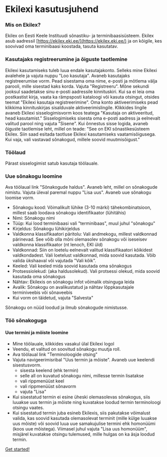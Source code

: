 # Ekilexi kasutusjuhend

### Mis on Ekilex?
Ekilex on Eesti Keele Instituudi sõnastiku- ja terminibaasisüsteem. Ekilex asub aadressil [https://ekilex.eki.ee/](https://ekilex.eki.ee/) ja on kõigile, kes soovivad oma terminibaasi koostada, tasuta kasutatav.

### Kasutajaks registreerumine ja õiguste taotlemine
Ekilexi kasutamiseks tuleb luua endale kasutajakonto. Selleks mine Ekilexi avalehele ja vajuta nuppu "Loo kasutaja". Avaneb kasutajaks registreerumise vorm. Pead sisestama oma nime, e-posti ja mõtlema välja parooli, mille sisestad kaks korda. Vajuta "Registreeru". Mõne sekundi jooksul saadetakse sinu e-posti aadressile kinnituskiri. Kui sa ei leia oma postkastist kirja, vaata ka rämpsposti kataloogi või kasuta otsingut, otsides teemat "Ekilexi kasutaja registreerimine". Oma konto aktiveerimiseks pead klikkima kinnituskirjas sisalduvale aktiveerimislingile.
Klikkides lingile avaneb Ekilexi sisselogimisvorm koos teatega "Kasutaja on aktiveeritud, head kasutamist."
Sisselogimiseks sisesta oma e-posti aadress ja eelnevalt valitud parool ning vajuta "Sisene".
Kui õnnestus sisse logida, avaneb õiguste taotlemise leht, millel on teade: "See on EKI sõnastikesüsteem Ekilex. Siin saad esitada taotluse Ekilexi kasutamiseks vaatamisõigusega. Kui vaja, vali vastavad sõnakogud, millele soovid muutmisõigust."

### Töölaud
Pärast sisselogimist satub kasutaja töölauale.

### Uue sõnakogu loomine
Ava töölaual link "Sõnakogude haldus". Avaneb leht, millel on sõnakogude nimistu. Vajuta üleval paremal nuppu "Lisa uus". Avaneb uue sõnakogu loomise vorm.
- Sõnakogu kood: Võimalikult lühike (3-10 märki) tähekombinatsioon, millest saab loodava sõnakogu identifikaator (lühitähis)
- Nimi: Sõnakogu nimi
- Tüüp: Kui lood terminibaasi vali "terminibaas", muul juhul "sõnakogu"
- Kirjeldus: Sõnakogu lühikirjeldus
- Valdkonna klassifikaatori päritolu: Vali andmekogu, millest valdkonnad pärinevad. See võib olla mõni olemasolev sõnakogu või iseseisev valdkonna klassifikaator (nt lenoch, EKI üld)
- Valdkonnad: Siin on loetelu eelnevalt valitud klassifikaatori kõikidest valdkondadest. Vali loetelust valdkonnad, mida soovid kasutada. Võib valida ükshaaval või vajutada "Vali kõik".
- Keeled: Vali keeled mida soovid kasutada oma sõnakogus
- Protsessiolekud: (aka haldusolekud). Vali protsessi olekud, mida soovid kasutada oma sõnakogus
- Nähtav: Ekilexis on sõnakogu infot võimalik otsinguga leida
- Avalik: Sõnakogu on avalikustatud ja nähtav lõppkasutajale terminiveebis või sõnaveebis
- Kui vorm on täidetud, vajuta "Salvesta"

Sõnakogu on nüüd loodud ja ilmub sõnakogude nimistusse.

### Töö sõnakoguga

#### Uue termini ja mõiste loomine
- Mine töölauale, klikkides vasakul ülal Ekilexi logol
- Veendu, et valitud on soovitud sõnakogu muutja roll. 
- Ava töölaual link "Terminoloogide otsing"
- Vajuta navigeerimisribal "Uus termin ja mõiste". Avaneb uue keelendi sisestusvorm.
  - sisesta keelend (ehk termin)
  - selle all on kuvatud sõnakogu nimi, millesse termin lisatakse
  - vali rippmenüüst keel
  - vali rippmenüüst sõnavorm
  - vajuta "Lisa"
- Kui sisestatud termin ei esine üheski olemasolevas sõnakogus, siis luuakse uus termin ja mõiste ning kuvatakse loodud termin terminoloogi otsingu vaates.
- Kui sisestatud termin juba esineb Ekilexis, siis pakutakse võimalust valida, kas soovid kasutada olemasolevat terminit (mille külge luuakse uus mõiste) või soovid luua uue samakujulise termini ehk homonüümi (koos uue mõistega). Viimasel juhul vajuta "Lisa uus homonüüm", misjärel kuvatakse otsingu tulemused, mille hulgas on ka äsja loodud termin. 


[Get started!](test.md)


